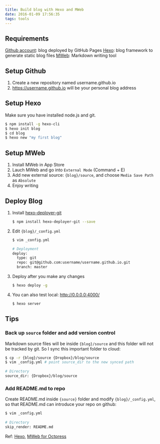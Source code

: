 ```yaml
---
title: Build blog with Hexo and MWeb
date: 2016-01-09 17:56:35
tags: tools
---
```


## Requirements
[Github account](https://github.com/): blog deployed by GitHub Pages
[Hexo](https://hexo.io/): blog framework to generate static blog files
[MWeb](http://www.mweb.im/): Markdown writing tool

## Setup Github
1. Create a new repository named username.github.io
2. https://username.github.io will be your personal blog address

## Setup Hexo
Make sure you have installed node.js and git.

```bash
$ npm install -g hexo-cli
$ hexo init blog    
$ cd blog
$ hexo new "my first blog"
```

## Setup MWeb
1. Install MWeb in App Store
2. Lauch MWeb and go into `External Mode` (Command + E)
3. Add new external source: `{blog}/source`, and choose `Media Save Path` as `Absolute` 
4. Enjoy writing

## Deploy Blog
1. Install [hexo-deployer-git](https://github.com/hexojs/hexo-deployer-git)

	```bash
	$ npm install hexo-deployer-git --save
	```
2. Edit `{blog}/_config.yml`

	```bash
	$ vim _config.yml
	
	# Deployment
	deploy:
	  type: git
	  repo: git@github.com:username/username.github.io.git
	  branch: master
	```
3. Deploy after you make any changes

	```bash
	$ hexo deploy -g
	```
4. You can also test local: http://0.0.0.0:4000/
	
	```bash
	$ hexo server
	```

## Tips
### Back up `source` folder and add **version control**
Markdown source files will be inside `{blog}/source` and this folder will not be tracked by git. So I sync this important folder to cloud:

```bash
$ cp -r {blog}/source {Dropbox}/blog/source
$ vim _config.yml # point source_dir to the new synced path  
	
# Directory
source_dir: {Dropbox}/blog/source
```

### Add README.md to repo
Create README.md inside `{source}` folder and modify `{blog}/_config.yml`, so that README.md can introduce your repo on github:

```bash
$ vim _config.yml
	
# Directory
skip_render: README.md
```

Ref: [Hexo](https://hexo.io/docs/index.html), [MWeb for Octpress](http://zh.mweb.im/mweb-1.4-add-floder-octpress-support.html) 


